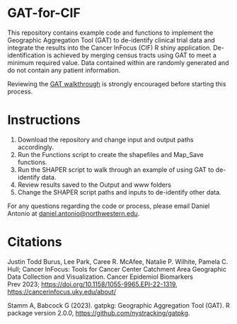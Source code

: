 # GAT-for-CIF
This repository contains example code and functions to implement the Geographic Aggregation Tool (GAT) to de-identify clinical trial data and integrate the results into the Cancer InFocus (CIF) R shiny application. De-identification is achieved by merging census tracts using GAT to meet a minimum required value. Data contained within are randomly generated and do not contain any patient information. 

Reviewing the [GAT walkthrough](https://nystracking.github.io/gatpkg/dev/articles/gat_tutorial.html) is strongly encouraged before starting this process.

# Instructions
1. Download the repository and change input and output paths accordingly. 
2. Run the Functions script to create the shapefiles and Map_Save functions. 
3. Run the SHAPER script to walk through an example of using GAT to de-identify data. 
4. Review results saved to the Output and www folders
5. Change the SHAPER script paths and inputs to de-identify other data.

For any questions regarding the code or process, please email Daniel Antonio at daniel.antonio@northwestern.edu.

# Citations

Justin Todd Burus, Lee Park, Caree R. McAfee, Natalie P. Wilhite, Pamela C. Hull; Cancer InFocus: Tools for Cancer Center Catchment Area Geographic Data Collection and Visualization. Cancer Epidemiol Biomarkers Prev 2023; https://doi.org/10.1158/1055-9965.EPI-22-1319, 
https://cancerinfocus.uky.edu/about/

Stamm A, Babcock G (2023). gatpkg: Geographic Aggregation Tool (GAT). R package version 2.0.0, https://github.com/nystracking/gatpkg.
